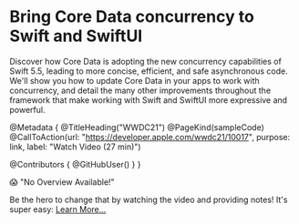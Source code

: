 # Bring Core Data concurrency to Swift and SwiftUI

Discover how Core Data is adopting the new concurrency capabilities of Swift 5.5, leading to more concise, efficient, and safe asynchronous code. We'll show you how to update Core Data in your apps to work with concurrency, and detail the many other improvements throughout the framework that make working with Swift and SwiftUI more expressive and powerful.

@Metadata {
   @TitleHeading("WWDC21")
   @PageKind(sampleCode)
   @CallToAction(url: "https://developer.apple.com/wwdc21/10017", purpose: link, label: "Watch Video (27 min)")

   @Contributors {
      @GitHubUser(<replace this with your GitHub handle>)
   }
}

😱 "No Overview Available!"

Be the hero to change that by watching the video and providing notes! It's super easy:
 [Learn More…](https://wwdcnotes.github.io/WWDCNotes/documentation/wwdcnotes/contributing)
